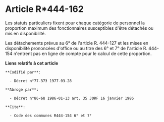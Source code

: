 # Article R*444-162

Les statuts particuliers fixent pour chaque catégorie de personnel la proportion maximum des fonctionnaires susceptibles
d'être détachés ou mis en disponibilité.

Les détachements prévus au 6° de l'article R. 444-127 et les mises en disponibilité prononcées d'office ou au titre des 6° et
7° de l'article R. 444-154 n'entrent pas en ligne de compte pour le calcul de cette proportion.

**Liens relatifs à cet article**

	**Codifié par**:

	  - Décret n°77-373 1977-03-28

	**Abrogé par**:

	  - Décret n°86-68 1986-01-13 art. 35 JORF 16 janvier 1986

	**Cite**:

	  - Code des communes R444-154 6° et 7°
